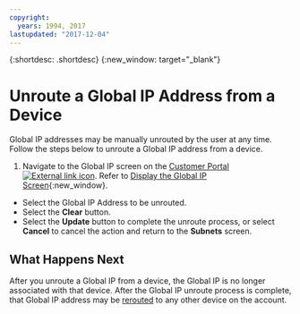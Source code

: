 ```yaml
---
copyright:
  years: 1994, 2017
lastupdated: "2017-12-04"
---
```

{:shortdesc: .shortdesc}
{:new_window: target="_blank"}

# Unroute a Global IP Address from a Device

Global IP addresses may be manually unrouted by the user at any time. Follow the steps below to unroute a Global IP address from a device.

1. Navigate to the Global IP screen on the [Customer Portal ![External link icon](../../icons/launch-glyph.svg "External link icon")](https://control.softlayer.com/). Refer to [Display the Global IP Screen](display-global-ip-screen.html){:new_window}.
* Select the Global IP Address to be unrouted.
* Select the **Clear** button.
* Select the **Update** button to complete the unroute process, or select **Cancel** to cancel the action and return to the **Subnets** screen.

## What Happens Next

After you unroute a Global IP from a device, the Global IP is no longer associated with that device. After the Global IP unroute process is complete, that Global IP address may be [rerouted](route-global-ip-to-device.html) to any other device on the account.
